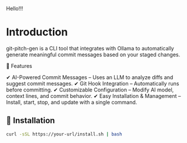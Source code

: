 Hello!!!

# Introduction

git-pitch-gen is a CLI tool that integrates with Ollama to automatically generate meaningful commit messages based on your staged changes.

🔹 Features

✔ AI-Powered Commit Messages – Uses an LLM to analyze diffs and suggest commit messages.
✔ Git Hook Integration – Automatically runs before committing.
✔ Customizable Configuration – Modify AI model, context lines, and commit behavior.
✔ Easy Installation & Management – Install, start, stop, and update with a single command.

## **🔹 Installation**  
```bash
curl -sSL https://your-url/install.sh | bash
```